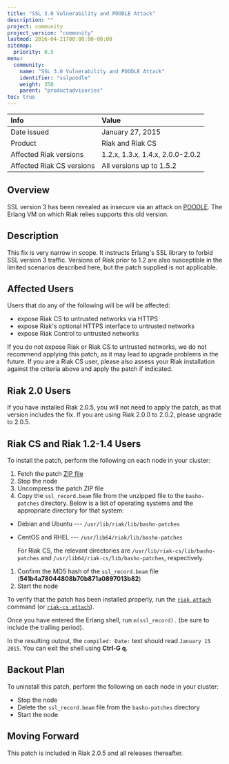```yaml
---
title: "SSL 3.0 Vulnerability and POODLE Attack"
description: ""
project: community
project_version: "community"
lastmod: 2016-04-21T00:00:00-00:00
sitemap:
  priority: 0.5
menu:
  community:
    name: "SSL 3.0 Vulnerability and POODLE Attack"
    identifier: "sslpoodle"
    weight: 350
    parent: "productadvisories"
toc: true
---
```


[POODLE]: https://www.us-cert.gov/ncas/alerts/TA14-290A
[ZIP file]: https://github.com/basho/basho_docs/raw/master/extras/binaries/poodle-1.x.zip
[use admin riak cli]: {{<baseurl>}}riak/kv/2.0.2/using/admin/riak-cli/#attach
[riak cs cli]: {{<baseurl>}}riak/cs/2.1.1/cookbooks/command-line-tools/#riak-cs

Info | Value
:----|:-----
Date issued | January 27, 2015
Product | Riak and Riak CS
Affected Riak versions | 1.2.x, 1.3.x, 1.4.x, 2.0.0-2.0.2
Affected Riak CS versions | All versions up to 1.5.2

## Overview

SSL version 3 has been revealed as insecure via an attack on
[POODLE]. The Erlang VM
on which Riak relies supports this old version.

## Description

This fix is very narrow in scope. It instructs Erlang's SSL library to
forbid SSL version 3 traffic. Versions of Riak prior to 1.2 are also
susceptible in the limited scenarios described here, but the patch
supplied is not applicable.

## Affected Users

Users that do any of the following will be will be affected:

* expose Riak CS to untrusted networks via HTTPS
* expose Riak's optional HTTPS interface to untrusted networks
* expose Riak Control to untrusted networks

If you do not expose Riak or Riak CS to untrusted networks, we do not
recommend applying this patch, as it may lead to upgrade problems in the
future. If you are a Riak CS user, please also assess your Riak
installation against the criteria above and apply the patch if
indicated.

## Riak 2.0 Users

If you have installed Riak 2.0.5, you will not need to apply the patch,
as that version includes the fix. If you are using Riak 2.0.0 to 2.0.2,
please upgrade to 2.0.5.

## Riak CS and Riak 1.2-1.4 Users

To install the patch, perform the following on each node in your
cluster:

1. Fetch the patch [ZIP file]
1. Stop the node
1. Uncompress the patch ZIP file
1. Copy the `ssl_record.beam` file from the unzipped file to the
`basho-patches` directory. Below is a list of operating systems and the
appropriate directory for that system:
  * Debian and Ubuntu --- `/usr/lib/riak/lib/basho-patches`
  * CentOS and RHEL --- `/usr/lib64/riak/lib/basho-patches`

    For Riak CS, the relevant directories are
    `/usr/lib/riak-cs/lib/basho-patches` and
    `/usr/lib64/riak-cs/lib/basho-patches`, respectively.
1. Confirm the MD5 hash of the `ssl_record.beam` file
(**541b4a78044808b70b871a0897013b82**)
1. Start the node

To verify that the patch has been installed properly, run the [`riak
attach`][use admin riak cli] command (or [`riak-cs attach`][riak cs cli]).

Once you have entered the Erlang shell, run `m(ssl_record).` (be sure
to include the trailing period).

In the resulting output, the `compiled: Date:` text should read
`January 15 2015`. You can exit the shell using **Ctrl-G q**.

## Backout Plan

To uninstall this patch, perform the following on each node in your
cluster:

* Stop the node
* Delete the `ssl_record.beam` file from the `basho-patches` directory
* Start the node

## Moving Forward

This patch is included in Riak 2.0.5 and all releases thereafter.
